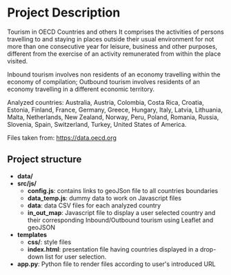 

# Project Description


Tourism in OECD Countries and others
It comprises the activities of persons travelling to and staying in places outside their usual environment for not more than one consecutive year for leisure, business and other purposes, different from the exercise of an activity remunerated from within the place visited.

Inbound tourism involves non residents of an economy travelling within the economy of compilation;
Outbound tourism involves residents of an economy travelling in a different economic territory.

Analyzed countries: Australia, Austria, Colombia, Costa Rica, Croatia, Estonia, Finland, France, Germany, Greece, Hungary, Italy, Latvia, Lithuania, Malta, Netherlands, New Zealand, Norway, Peru, Poland, Romania, Russia, Slovenia, Spain, Switzerland, Turkey, United States of America.

Files taken from: https://data.oecd.org

## Project structure

* **data/** 
* **src/js/**
    * **config.js**: contains links to geoJSon file to all countries boundaries
    * **data_temp.js**: dummy data to work on Javascript files
    * **data**: data CSV files for each analyzed country
    * **in_out_map**: Javascript file to display a user selected country and their corresponding Inbound/Outbound tourism using Leaflet and geoJSON
* **templates**
    * **css/**: style files
    * **index.html**: presentation file having countries displayed in a drop-down list for user selection. 
* **app.py**: Python file to render files according to user's introduced URL